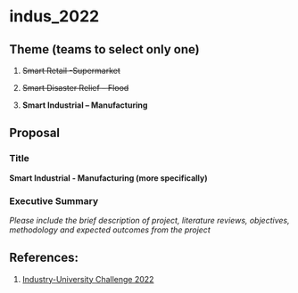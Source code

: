 # indus_2022

## Theme (teams to select only one)

1. ~~Smart Retail -Supermarket~~

2. ~~Smart Disaster Relief – Flood~~

3. **Smart Industrial – Manufacturing**

## Proposal

### Title
**Smart Industrial - Manufacturing (more specifically)**

### Executive Summary
*Please include the brief description of project, literature reviews, objectives, methodology and expected outcomes from the project*


## References:
1. [Industry-University Challenge 2022](https://thegreatlab.my/2022indus/)
